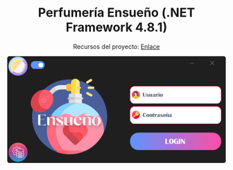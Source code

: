 <div align="center">

# Perfumería Ensueño (.NET Framework 4.8.1)

Recursos del proyecto: [Enlace](https://bit.ly/44aRtPH)

![Perfumería Ensueño](https://github.com/davld7/ensueno/blob/master/preview.png?raw=true)

</div>
